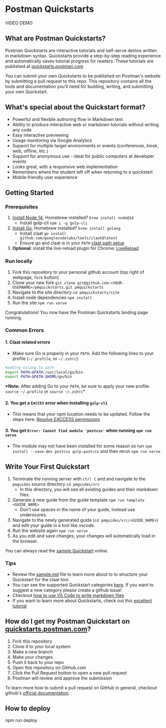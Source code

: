 # Postman Quickstarts

VIDEO DEMO

## What are Postman Quickstarts?

Postman Quickstarts are interactive tutorials and self-serve demos written in markdown syntax. Quickstarts provide a step-by-step reading experience and automatically saves tutorial progress for readers. These tutorials are published at [quickstarts.postman.com](https://quickstarts.postman.com/)

You can submit your own Quickstarts to be published on Postman's website by submitting a pull request to this repo. This repository contains all the tools and documentation you’ll need for building, writing, and submitting your own Quickstart.

## What's special about the Quickstart format?

- Powerful and flexible authoring flow in Markdown text
- Ability to produce interactive web or markdown tutorials without writing any code
- Easy interactive previewing
- Usage monitoring via Google Analytics
- Support for multiple target environments or events (conferences, kiosk, web, offline, etc.)
- Support for anonymous use - ideal for public computers at developer events
- Looks great, with a responsive web implementation
- Remembers where the student left off when returning to a quickstart
- Mobile friendly user experience

## Getting Started

### Prerequisites

1. [Install Node 14](https://nodejs.org/en/download/); Homebrew installed? `brew install node@14`
   - Install gulp-cli `npm i -g gulp-cli`
2. [Install Go](https://golang.org/doc/install); Homebrew installed? `brew install golang`
   - Install claat `go install github.com/googlecodelabs/tools/claat@latest`
   - Ensure go and claat is in your `PATH` [claat path setup](#claat-related-errors)
3. **Optional**: install the live-reload plugin for Chrome: [LiveReload](https://chrome.google.com/webstore/detail/livereload/jnihajbhpnppcggbcgedagnkighmdlei)

### Run locally

1. Fork this repository to your personal github account (top right of webpage, `fork` button)
2. Clone your new fork `git clone git@github.com:<YOUR-USERNAME>/pmquickstarts.git pmquickstarts`
3. Navigate to the site directory `cd pmquickstarts/site`
4. Install node dependencies `npm install`
5. Run the site `npm run serve`

Congratulations! You now have the Postman Quickstarts landing page running.

### Common Errors

#### 1. Claat related errors

- Make sure Go is properly in your `PATH`. Add the following lines to your profile (`~/.profile`, or `~/.zshrc`):

```bash
#adding Golang to path
export PATH=$PATH:/usr/local/go/bin
export PATH=$PATH:$HOME/go/bin
```

**\*Note:** After adding Go to your `PATH`, be sure to apply your new profile: `source ~/.profile` or `source ~/.zshrc`\*

#### 2. You get a `EACCES` error when installing `gulp-cli`

- This means that your npm location needs to be updated. Follow the steps here: [Resolve EACCESS permissions](https://docs.npmjs.com/resolving-eacces-permissions-errors-when-installing-packages-globally#manually-change-npms-default-directory)

#### 3. You get `Error: Cannot find module 'postcss'` when running `npm run serve`

- The module may not have been installed for some reason so run `npm install --save-dev postcss gulp-postcss` and then rerun `npm run serve`

## Write Your First Quickstart

1. Terminate the running server with `ctrl C` and and navigate to the `pmguides` source directory `cd pmguides/src`
   - In this directory, you will see all existing guides and their markdown files.
2. Generate a new guide from the guide template `npm run template <GUIDE_NAME>`
   - Don't use spaces in the name of your guide, instead use underscores.
3. Navigate to the newly generated guide (`cd pmguides/src/<GUIDE_NAME>`) and edit your guide in a tool like vscode.
4. Run the website again `npm run serve`
5. As you edit and save changes, your changes will automatically load in the browser.

You can always read the [sample Quickstart](site/pmguides/src/sample/sample.md) online.

### Tips

- Review the [sample.md](site/pmguides/src/sample/sample.md) file to learn more about to to structure your Quickstart for the claat tool.
- You can see the supported Quickstart categories [here](site/app/styles/_overrides.scss). If you want to suggest a new category please create a github issue!
- Checkout [how to use VS Code to write markdown files](https://code.visualstudio.com/docs/languages/markdown)
- If you want to learn more about Quickstarts, check out this [excellent tutorial](https://medium.com/@zarinlo/publish-technical-tutorials-in-google-codelab-format-b07ef76972cd)

## How do I get my Postman Quickstart on [quickstarts.postman.com](https://quickstarts.postman.com)?

1. Fork this repository
1. Clone it to your local system
1. Make a new branch
1. Make your changes
1. Push it back to your repo
1. Open this repository on GitHub.com
1. Click the Pull Request button to open a new pull request
1. Postman will review and approve the submission

To learn more how to submit a pull request on GitHub in general, checkout github's [official documentation](https://docs.github.com/en/free-pro-team@latest/github/collaborating-with-issues-and-pull-requests/creating-a-pull-request-from-a-fork).

## How to deploy

npm run deploy
